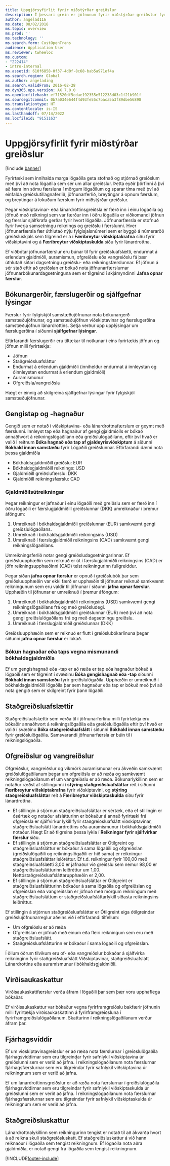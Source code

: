 ```yaml
---
title: Uppgjörsyfirlit fyrir miðstýrðar greiðslur
description: Í þessari grein er jöfnunum fyrir miðstýrðar greiðslur fyrir Microsoft Dynamics 365 Finance lýst
author: angelad116
ms.date: 08/02/2018
ms.topic: overview
ms.prod: ''
ms.technology: ''
ms.search.form: CustOpenTrans
audience: Application User
ms.reviewer: twheeloc
ms.custom:
- "222414"
- intro-internal
ms.assetid: 610f6858-0f37-4d0f-8c68-bab5a971ef4a
ms.search.region: Global
ms.author: angelading
ms.search.validFrom: 2016-02-28
ms.dyn365.ops.version: AX 7.0.0
ms.openlocfilehash: ef71520df5cdae192355e512238d03c1f21b901f
ms.sourcegitcommit: 0b7a034e644f4d93fe55c7baca5a3f89dbe56898
ms.translationtype: HT
ms.contentlocale: is-IS
ms.lasthandoff: 07/14/2022
ms.locfileid: "9151163"
---
```

# <a name="settlement-overview-for-centralized-payments"></a>Uppgjörsyfirlit fyrir miðstýrðar greiðslur

[!include [banner](../includes/banner.md)]

Fyrirtæki sem innihalda marga lögaðila geta stofnað og stjórnað greiðslum með því að nota lögaðila sem sér um allar greiðslur. Þetta eyðir þörfinni á því að færa inn sömu færsluna í mörgum lögaðilum og sparar tíma með því að einfalda greiðslutillagnaferlið, jöfnunarferlið, breytingar á opnum færslum, og breytingar á lokuðum færslum fyrir miðstýrðar greiðslur. 

Þegar viðskiptavinar- eða lánardrottinsgreiðsla er færð inn í einu lögaðila og jöfnuð með reikningi sem var færður inn í öðru lögaðila er viðkomandi jöfnun og færslur sjálfkrafa gerðar fyrir hvort lögaðila. Jöfnunarfærsla er stofnuð fyrir hverja samsetningu reiknings og greiðslu í færslunni. Hver jöfnunarfærsla fær úthlutað nýju fylgisjalsnúmeri sem er byggð á númeraröð greiðsluskjals sem tilgreind er á í **Færibreytur viðskiptakrafna** síðu fyrir viðskiptavini og á **Færibreytur viðskiptaskulda** síðu fyrir lánardrottna. 

Ef viðbótar jöfnunarfærslur eru búnar til fyrir greiðsluafslætti, endurmat á erlendum gjaldmiðli, auramismun, ofgreiðslu eða vangreiðslu fá þær úthlutað síðari dagsetningu greiðslu- eða reikningsfærslunnar. Ef jöfnun á sér stað eftir að greiðslan er bókuð nota jöfnunarfærslurnar jöfnunarbókunardagsetninguna sem er tilgreind í skjámyndinni **Jafna opnar færslur**.

## <a name="posting-types-transaction-types-and-default-descriptions"></a>Bókunargerðir, færslugerðir og sjálfgefnar lýsingar

Færslur fyrir fylgiskjöl samstæðujöfnunar nota bókunargerð samstæðujöfnunar, og samstæðujöfnun viðskiptavinar og færslugerðina samstæðujöfnun lánardrottins. Setja verður upp upplýsingar um færslugerðina í síðunni **sjálfgefnar lýsingar**. 

Eftirfarandi færslugerðir eru tiltækar til notkunar í eins fyrirtækis jöfnun og jöfnun milli fyrirtækja:

-   Jöfnun
-   Staðgreiðsluafsláttur
-   Endurmat á erlendum gjaldmiðli (inniheldur endurmat á innleystan og óinnleystan endurmat á erlendum gjaldmiðli)
-   Auramismunur
-   Ofgreiðsla/vangreiðsla

Hægt er einnig að skilgreina sjálfgefnar lýsingar fyrir fylgiskjöl samstæðujöfnunar.

## <a name="currency-exchange-gains-or-losses"></a>Gengistap og -hagnaður

Gengið sem er notað í viðskiptavina- eða lánardrottnafærslum er geymt með færslunni. Innleyst tap eða hagnaður af gengi gjaldmiðils er bókað annaðhvort á reikningslögaðilann eða greiðslulögaðilann, eftir því hvað er valið Í reitnum **Bóka hagnað eða tap af gjaldeyrisviðskiptum** á síðunni **Bókhald innan samstæðu** fyrir Lögaðili greiðslunnar. Eftirfarandi dæmi nota þessa gjaldmiðla
-   Bókhaldsgjaldmiðill greiðslu: EUR
-   Bókhaldsgjaldmiðill reiknings: USD
-   Gjaldmiðill greiðslufærslu: DKK
-   Gjaldmiðill reikningsfærslu: CAD

### <a name="currency-calculations"></a>Gjaldmiðilsútreikningar

Þegar reikningur er jafnaður í einu lögaðili með greiðslu sem er færð inn í öðru lögaðili er færslugjaldmiðill greiðslunnar (DKK) umreiknaður í þremur áföngum:
1.  Umreiknað í bókhaldsgjaldmiðli greiðslunnar (EUR) samkvæmt gengi greiðslulögaðilans.
2.  Umreiknað í bókhaldsgjaldmiðli reikningsins (USD)
3.  Umreiknað í færslugjaldmiðil reikningsins (CAD) samkvæmt gengi reikningslögaðilans.

Umreikningsferlið notar gengi greiðsludagsetningarinnar. Ef greiðsluupphæðin sem reiknuð er út í færslugjaldmiðli reikningsins (CAD) er jöfn reikningsupphæðinni (CAD) telst reikningurinn fullgreiddur. 

Þegar síðan **jafna opnar færslur** er opnuð í greiðslubók þar sem greiðsluupphæðin var ekki færð er upphæðin til jöfnunar reiknuð samkvæmt reikningunum sem eru valdir til jöfnunar í síðunni **jafna opnar færslur**. Upphæðin til jöfnunar er umreiknuð í þremur áföngum:
1.  Umreiknuð í bókhaldsgjaldmiðli reikningsins (USD) samkvæmt gengi reikningslögaðilans frá og með greiðsludegi.
2.  Umreiknað í bókhaldsgjaldmiðli greiðslunnar (EUR) með því að nota gengi greiðslulögaðilans frá og með dagsetningu greiðslu.
3.  Umreiknuð í færslugjaldmiðil greiðslunnar (DKK)

Greiðsluupphæðin sem er reiknuð er flutt í greiðslubókarlínuna þegar síðunni **jafna opnar færslur** er lokað.

### <a name="posting-for-gain-or-loss-because-of-different-accounting-currencies"></a>Bókun hagnaðar eða taps vegna mismunandi bókhaldsgjaldmiðla

Ef um gengishagnað eða -tap er að ræða er tap eða hagnaður bókað á lögaðili sem er tilgreint í svæðinu **Bóka gengishagnað eða -tap** síðunni **Bókhald innan samstæðu** fyrir greiðslulögaðila. Upphæðin er umreiknuð í bókhaldsgjaldmiðill lögaðila þar sem hagnaður eða tap er bókuð með því að nota gengið sem er skilgreint fyrir þann lögaðili.

## <a name="cash-discounts"></a>Staðgreiðsluafslættir

Staðgreiðsluafslættir sem verða til í jöfnunarferlinu milli fyrirtækja eru bókaðir annaðhvort á reikningslögaðila eða greiðslulögaðila eftir því hvað er valið í svæðinu **Bóka staðgreiðsluafslátt** í síðunni **Bókhald innan samstæðu** fyrir greiðslulögaðila. Samsvarandi jöfnunarfærsla er búin til í reikningslögaðila.

## <a name="overpayments-and-underpayments"></a>Ofgreiðslur og vangreiðslur

Ofgreiðslur, vangreiðslur og vikmörk auramismunar eru ákveðin samkvæmt greiðslulögaðilanum þegar um ofgreiðslu er að ræða og samkvæmt reikningslögaðilanum ef um vangreiðslu er að ræða. Bókunarlykillinn sem er notaður ræðst af stillingunni í **stýring staðgreiðsluafsláttar** reit í síðunni **Færibreytur viðskiptakrafna** fyrir viðskiptavini, og **stýring staðgreiðsluafsláttar** reit á **Færibreytur viðskiptaskulda** síðu fyrir lánardrottna.

-   Ef stillingin á stjórnun staðgreiðsluafsláttar er sértæk, eða ef stillingin er ósértæk og notaður afslátturinn er bókaður á annað fyrirtæki frá ofgreiðsla er sjálfvirkur lykill fyrir staðgreiðsluafslátt viðskiptavinar, staðgreiðsluafslátt lánardrottins eða auramismunur í bókhaldsgjaldmiðli notaður. Hægt Er að tilgreina þessa lykla í **Reikningar fyrir sjálfvirkar færslur** síðu.
-   Ef stillingin á stjórnun staðgreiðsluafsláttar er Ótilgreint og staðgreiðsluafsláttur er bókaður á sama lögaðili og ofgreiðslan (greiðslulögaðili og reikningslögaðili er hið sama) er reikningur staðgreiðsluafsláttar leiðréttur. Ef t.d. reikningur fyrir 100,00 með staðgreiðsluafslætti 3,00 er jafnaður við greiðslu sem nemur 98,00 er staðgreiðsluafslátturinn leiðréttur um 1,00. Nettóstaðgreiðsluafsláttarupphæðin er 2,00.
-   Ef stillingin á stjórnun staðgreiðsluafsláttar er Ótilgreint er staðgreiðsluafslátturinn bókaður á sama lögaðila og ofgreiðslan og ofgreiðslan eða vangreiðslan er jöfnuð með mörgum reikningum með staðgreiðsluafsláttum er staðgreiðsluafsláttarlykill síðasta reikningsins leiðréttur.

Ef stillingin á stjórnun staðgreiðsluafsláttar er Ótilgreint eiga ótilgreindar greiðslujöfnunarreglur aðeins við í eftirfarandi tilfellum:
-   Um ofgreiðslu er að ræða
-   Ofgreiðslan er jöfnuð með einum eða fleiri reikningum sem eru með staðgreiðsluafslátt.
-   Staðgreiðsluafslátturinn er bókaður í sama lögaðili og ofgreiðslan.

Í öllum öðrum tilvikum eru of- eða vangreiðslur bókaðar á sjálfvirka reikninginn fyrir staðgreiðsluafslátt Viðskiptavinar, staðgreiðsluafslátt Lánardrottins eða auramismunur í bókhaldsgjaldmiðli.

## <a name="sales-tax"></a>Virðisaukaskattur
Virðisaukaskattfærslur verða áfram í lögaðili þar sem þær voru upphaflega bókaðar. 

Ef virðisaukaskattur var bókaður vegna fyrirframgreiðslu bakfærir jöfnunin milli fyrirtækja virðisaukaskattinn á fyrirframgreiðsluna í fyrirframgreiðslulögaðilanum. Skatturinn í reikningslögaðilanum verður áfram þar.

## <a name="financial-dimensions"></a>Fjárhagsvíddir
Ef um viðskiptavinagreiðslur er að ræða nota færslurnar í greiðslulögaðila fjárhagsvíddirnar sem eru tilgreindar fyrir safnlykil viðskiptavina úr greiðslunni sem er verið að jafna. Í reikningslögaðilanum nota færslurnar fjárhagsfærslurnar sem eru tilgreindar fyrir safnlykil viðskiptavina úr reikningnum sem er verið að jafna. 

Ef um lánardrottinnsgreiðslur er að ræða nota færslurnar í greiðslulögaðila fjárhagsvíddirnar sem eru tilgreindar fyrir safnlykil viðskiptaskulda úr greiðslunni sem er verið að jafna. Í reikningslögaðilanum nota færslurnar fjárhagsfærslurnar sem eru tilgreindar fyrir safnlykil viðskiptaskulda úr reikningnum sem er verið að jafna.

## <a name="withholding-tax"></a>Staðgreiðsluskattur
Lánardrottnalykillinn sem reikningurinn tengist er notað til að ákvarða hvort á að reikna skuli staðgreiðsluskatt. Ef staðgreiðsluskattur á við hann reiknaður í lögaðila sem tengist reikningnum. Ef lögaðila nota aðra gjaldmiðla, er notað gengi frá lögaðila sem tengist reikningnum.


[!INCLUDE[footer-include](../../includes/footer-banner.md)]
